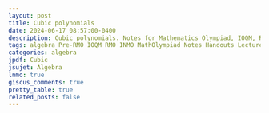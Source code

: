 ```yaml
---
layout: post
title: Cubic polynomials
date: 2024-06-17 08:57:00-0400
description: Cubic polynomials. Notes for Mathematics Olympiad, IOQM, RMO, INMO. Problem set, Solutions, Questions, Answers, Hints, Walkthroughs, Discussions.
tags: algebra Pre-RMO IOQM RMO INMO MathOlympiad Notes Handouts LectureNotes
categories: algebra
jpdf: Cubic
jsujet: Algebra
lnmo: true
giscus_comments: true
pretty_table: true
related_posts: false
---
```


